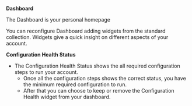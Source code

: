 **Dashboard**

The Dashboard is your personal homepage

You can reconfigure Dashboard adding widgets from the standard collection.
Widgets give a quick insight on different aspects of your account.

**Configuration Health Status**

- The Configuration Health Status shows the all required configuration steps to run your account.
  - Once all the configuration steps shows the correct status, you have the minimum required configuration to run.
  - After that you can choose to keep or remove the Configuration Health widget from your dashboard.
